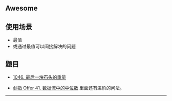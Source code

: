 ## Awesome

## 使用场景

- 最值
- 或通过最值可以间接解决的问题

## 题目

- [1046. 最后一块石头的重量](https://leetcode-cn.com/problems/last-stone-weight/)

- [剑指 Offer 41. 数据流中的中位数](https://leetcode.cn/problems/shu-ju-liu-zhong-de-zhong-wei-shu-lcof/)  里面还有进阶的问法。

------


